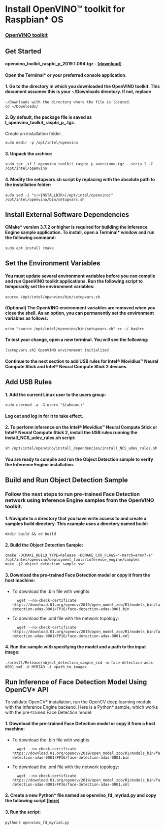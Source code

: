 # Install OpenVINO™ toolkit for Raspbian* OS 
### [OpenVINO toolkit](https://docs.openvinotoolkit.org/latest/_docs_install_guides_installing_openvino_raspbian.html#install-package)

## Get Started

#### openvino_toolkit_raspbi_p_2019.1.094.tgz - [[download]](https://download.01.org/opencv/2019/openvinotoolkit/)

#### Open the Terminal* or your preferred console application.

#### 1. Go to the directory in which you downloaded the OpenVINO toolkit. This document assumes this is your ~/Downloads directory. If not, replace 
    
    ~/Downloads with the directory where the file is located.
    cd ~/Downloads/

#### 2. By default, the package file is saved as l_openvino_toolkit_raspbi_p_<version>.tgz.
Create an installation folder.
    
    sudo mkdir -p /opt/intel/openvino
  
#### 3. Unpack the archive: 
    
    sudo tar -xf l_openvino_toolkit_raspbi_p_<version>.tgz --strip 1 -C /opt/intel/openvino
    
#### 4. Modify the setupvars.sh script by replacing <INSTALLDIR> with the absolute path to the installation folder:
    
    sudo sed -i "s|<INSTALLDIR>|/opt/intel/openvino|" /opt/intel/openvino/bin/setupvars.sh

## Install External Software Dependencies
#### CMake* version 3.7.2 or higher is required for building the Inference Engine sample application. To install, open a Terminal* window and run the following command: 
    
    sudo apt install cmake
    
## Set the Environment Variables

#### You must update several environment variables before you can compile and run OpenVINO toolkit applications. Run the following script to temporarily set the environment variables:

    source /opt/intel/openvino/bin/setupvars.sh

#### (Optional) The OpenVINO environment variables are removed when you close the shell. As an option, you can permanently set the environment variables as follows:

    echo "source /opt/intel/openvino/bin/setupvars.sh" >> ~/.bashrc

#### To test your change, open a new terminal. You will see the following:

    [setupvars.sh] OpenVINO environment initialized

#### Continue to the next section to add USB rules for Intel® Movidius™ Neural Compute Stick and Intel® Neural Compute Stick 2 devices.

## Add USB Rules
#### 1. Add the current Linux user to the users group:
    
    sudo usermod -a -G users "$(whoami)"

#### Log out and log in for it to take effect.
    
#### 2. To perform inference on the Intel® Movidius™ Neural Compute Stick or Intel® Neural Compute Stick 2, install the USB rules running the install_NCS_udev_rules.sh script:
    
    sh /opt/intel/openvino/install_dependencies/install_NCS_udev_rules.sh

#### You are ready to compile and run the Object Detection sample to verify the Inference Engine installation.

## Build and Run Object Detection Sample

### Follow the next steps to run pre-trained Face Detection network using Inference Engine samples from the OpenVINO toolkit.
#### 1. Navigate to a directory that you have write access to and create a samples build directory. This example uses a directory named build:
    
    mkdir build && cd build

#### 2. Build the Object Detection Sample:
    cmake -DCMAKE_BUILD_TYPE=Release -DCMAKE_CXX_FLAGS="-march=armv7-a" /opt/intel/openvino/deployment_tools/inference_engine/samples
    make -j2 object_detection_sample_ssd
    
#### 3. Download the pre-trained Face Detection model or copy it from the host machine:

* To download the .bin file with weights:
        
        wget --no-check-certificate https://download.01.org/opencv/2019/open_model_zoo/R1/models_bin/face-detection-adas-0001/FP16/face-detection-adas-0001.bin
    
* To download the .xml file with the network topology:
    
        wget --no-check-certificate https://download.01.org/opencv/2019/open_model_zoo/R1/models_bin/face-detection-adas-0001/FP16/face-detection-adas-0001.xml
        
#### 4. Run the sample with specifying the model and a path to the input image:

    ./armv7l/Release/object_detection_sample_ssd -m face-detection-adas-0001.xml -d MYRIAD -i <path_to_image>

## Run Inference of Face Detection Model Using OpenCV* API

To validate OpenCV* installation, run the OpenCV deep learning module with the Inference Engine backend. Here is a Python* sample, which works with the pre-trained Face Detection model:

#### 1. Download the pre-trained Face Detection model or copy it from a host machine:
* To download the .bin file with weights:
        
        wget --no-check-certificate https://download.01.org/opencv/2019/open_model_zoo/R1/models_bin/face-detection-adas-0001/FP16/face-detection-adas-0001.bin
 
* To download the .xml file with the network topology:
        
        wget --no-check-certificate https://download.01.org/opencv/2019/open_model_zoo/R1/models_bin/face-detection-adas-0001/FP16/face-detection-adas-0001.xml
    
#### 2. Create a new Python* file named as openvino_fd_myriad.py and copy the following script [[here]](https://github.com/yehengchen/NCS2-OpenVINO/blob/master/openvino_fd_myriad.py)

#### 3. Run the script:

    python3 openvino_fd_myriad.py
    
 


